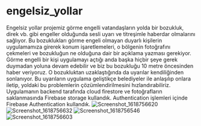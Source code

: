 # engelsiz_yollar

Engelsiz yollar projemiz görme engelli vatandaşların yolda bir bozukluk, direk vb. gibi engeller olduğunda sesli uyarı ve titreşimle haberdar olmalarını sağlıyor. Bu bozuklukları görme engeli olmayan duyarlı kişilerin uygulamamıza girerek konum işaretlemeleri, o bölgenin fotoğrafını çekmeleri ve bozukluğun ne olduğuna dair bir açıklama yazması gerekiyor. Görme engelli bir kişi uygulamayı açtığı anda başka hiçbir şeye gerek duymadan yoluna devam edebilir ve biz bu bozukluğu 10 metre öncesinden haber veriyoruz. O bozukluktan uzaklaştığında da uyarılar kendiliğinden sonlanıyor. Bu uyarıların uygulama geliştikçe belediyeler ile anlaşılıp onlara iletip, yoldaki bu problemlerin çözümlendirilmesini hızlandırabiliriz. Uygulamanın backend tarafında cloud firestore ve fotoğrafların saklanmasında Firebase storage kullandık. Authentication işlemleri içinde Firebase Authentication kullandık.
![Screenshot_1618756620](https://user-images.githubusercontent.com/59340493/115149621-9a90ea80-a06d-11eb-9170-017e35fbca79.png)
![Screenshot_1618756632](https://user-images.githubusercontent.com/59340493/115149646-ada3ba80-a06d-11eb-8f07-a44ab0d5284c.png)
![Screenshot_1618756546](https://user-images.githubusercontent.com/59340493/115149597-89e07480-a06d-11eb-9d14-7e0b9d9348e9.png)
![Screenshot_1618756603](https://user-images.githubusercontent.com/59340493/115149602-8cdb6500-a06d-11eb-9bf8-e0ba0ddaaa99.png)
